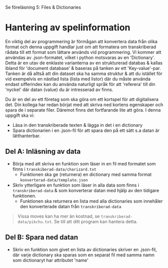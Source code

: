 Se föreläsning 5: Files & Dictionaries

# Hantering av spelinformation
En viktig del av programmering är förmågan att konvertera data från olika format och denna uppgift handlar just om att formatera om transkriberad rådata till ett format som lättare används vid programmering. Vi kommer att användas av .json-formatet, vilket i python motsvaras av en 'Dictionary'. Detta är en utav de enklaste varianterna av en strukturerad databas & kallas ibland för 'document database' & baseras på tanken av ett 'Key-value'-par. Tanken är då alltså att din dataset ska ha samma struktur & att du istället för vid exempelvis en nästlad lista (lista med listor) där du måste använda endast sifferindex kan du använda naturligt språk för att 'referera' till din 'nyckel' där datan (value) du är intresserad av finns.   

Du är en del av ett företag som ska göra om ett kortspel för att digitalisera det. Din kollega har redan börjat med att skriva ned kortens egenskaper och spara de i separate filer. Däremot finns det fortfarande lite att göra. I denna uppgift ska vi:
- Läsa in den transkriberade texten & lägga in det i en dictionary
- Spara dictionarien i en .json-fil för att spara den på ett sätt s.a datan är lätthanterbar.

## Del A: Inläsning av data
- Börja med att skriva en funktion som läser in en fil med formatet som finns i `transkiberad-data/charizard.txt`
  - Funktionen ska ge (returnera) en dictionary med samma format `konverterad-data/template.json`
- Skriv ytterligare en funktion som läser in alla data som finns i `transkriberad-data` & som konverterar datan med hjälp av den tidigare funktionen.
  -  Funktionen ska returnera en lista med alla dictionaries som innehåler den konverterade datan från `transkriberad-data`
  
> Vissa moves kan ha mer än kostnad, se `transkriberad-data/pikchu.txt`. Se till att ditt program kan hantera detta.

## Del B: Spara ned datan
- Skriv en funktion som givet en lista av dictionaries skriver en .json-fil, där varje dictionary ska sparas som en separat fil med samma namn som dictionaryt har attributet 'name'